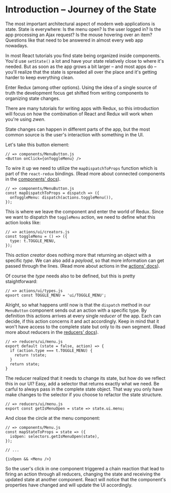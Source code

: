 # Introduction – Journey of the State
The most important architectural aspect of modern web applications is state. State is everywhere: Is the menu open? Is the user logged in? Is the app processing an Ajax request? Is the mouse hovering over an item? Questions like that need to be answered in almost every web app nowadays.

In most React tutorials you find state being organized inside components. You'd use `setState()` a lot and have your state relatively close to where it's needed. But as soon as the app grows a bit larger – and most apps do – you'll realize that the state is spreaded all over the place and it's getting harder to keep everything clean.

Enter Redux (among other options). Using the idea of a single source of truth the development focus get shifted from writing components to organizing state changes.

There are many tutorials for writing apps with Redux, so this introduction will focus on how the combination of React and Redux will work when you're using _zwen_.

State changes can happen in different parts of the app, but the most common source is the user's interaction with something in the UI.

Let's take this button element:
```
// => components/MenuButton.js
<Button onClick={onToggleMenu} />
```
To wire it up we need to utilize the `mapDispatchToProps` function which is part of the `react-redux` bindings. (Read more about connected components in the [components' docs](component.md)).
```
// => components/MenuButton.js
const mapDispatchToProps = dispatch => ({
  onToggleMenu: dispatch(actions.toggleMenu()),
});
```
This is where we leave the component and enter the world of Redux. Since we want to dispatch the `toggleMenu` action, we need to define what this action looks like:
```
// => actions/ui/creators.js
const toggleMenu = () => ({
  type: t.TOGGLE_MENU,
});
```
This _action creator_ does nothing more that returning an object with a specific _type_. We can also add a _payload_, so that more information can get passed through the lines. (Read more about actions in the [actions' docs](action.md)).

Of course the _type_ needs also to be defined, but this is pretty staightforward:
```
// => actions/ui/types.js
epxort const TOGGLE_MENU = 'ui/TOGGLE_MENU';
```

Alright, so what happens until now is that the `dispatch` method in our `MenuButton` component sends out an action with a specific type. By definition this actions arrives at every single _reducer_ of the app. Each can decide, if this action concerns it and act accordingly. Keep in mind that it won't have access to the complete state but only to its own segment. (Read more about reducers in the [reducers' docs](reducer.md)).
```
// => reducers/ui/menu.js
export default (state = false, action) => {
  if (action.type === t.TOGGLE_MENU) {
    return !state;
  }
  return state;
}
```

The reducer realized that it needs to change its state, but how do we reflect this in our UI? Easy, add a selector that returns exactly what we need. Be carful to always pass in the complete state object. That way you only have make changes to the selector if you choose to refactor the state structure.
```
// => reducers/ui/menu.js
export const getIsMenuOpen = state => state.ui.menu;
```
And close the circle at the menu component:
```
// => components/Menu.js
const mapStateToProps = state => ({
  isOpen: selectors.getIsMenuOpen(state),
});

// ...

{isOpen && <Menu />}
```
So the user's click in one component triggered a chain reaction that lead to firing an action through all reducers, changing the state and receiving the updated state at another component. React will notice that the component's properties have changed and will update the UI accordingly.

